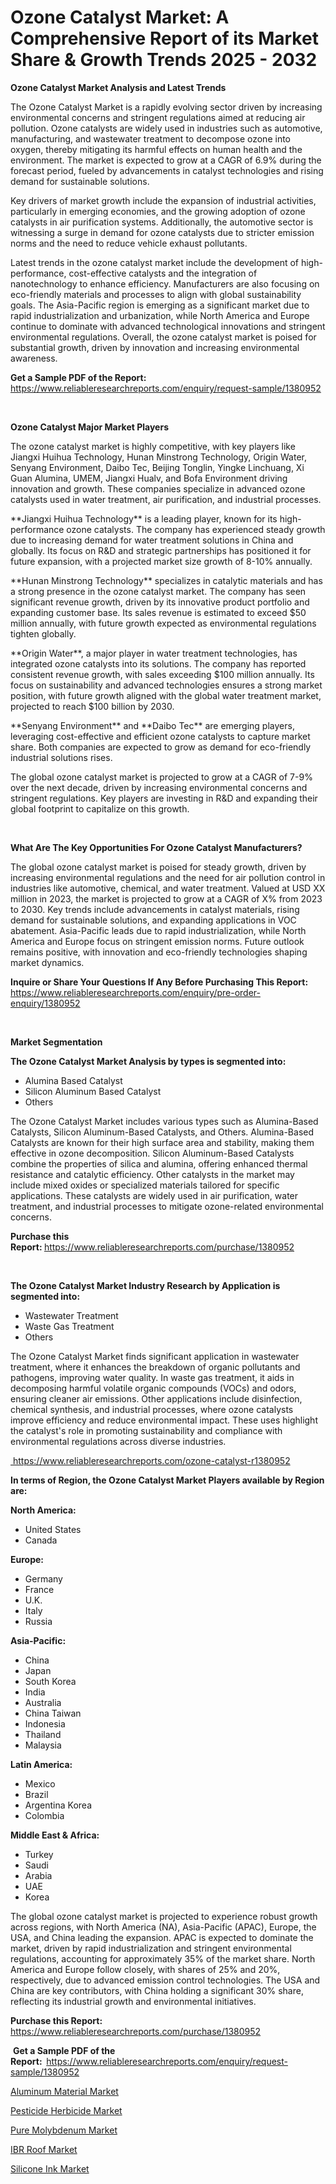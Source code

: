 <p><h1>Ozone Catalyst Market: A Comprehensive Report of its Market Share & Growth Trends 2025 - 2032</h1></p><p><strong>Ozone Catalyst Market Analysis and Latest Trends</strong></p>
<p><p>The Ozone Catalyst Market is a rapidly evolving sector driven by increasing environmental concerns and stringent regulations aimed at reducing air pollution. Ozone catalysts are widely used in industries such as automotive, manufacturing, and wastewater treatment to decompose ozone into oxygen, thereby mitigating its harmful effects on human health and the environment. The market is expected to grow at a CAGR of 6.9% during the forecast period, fueled by advancements in catalyst technologies and rising demand for sustainable solutions.</p><p>Key drivers of market growth include the expansion of industrial activities, particularly in emerging economies, and the growing adoption of ozone catalysts in air purification systems. Additionally, the automotive sector is witnessing a surge in demand for ozone catalysts due to stricter emission norms and the need to reduce vehicle exhaust pollutants.</p><p>Latest trends in the ozone catalyst market include the development of high-performance, cost-effective catalysts and the integration of nanotechnology to enhance efficiency. Manufacturers are also focusing on eco-friendly materials and processes to align with global sustainability goals. The Asia-Pacific region is emerging as a significant market due to rapid industrialization and urbanization, while North America and Europe continue to dominate with advanced technological innovations and stringent environmental regulations. Overall, the ozone catalyst market is poised for substantial growth, driven by innovation and increasing environmental awareness.</p></p>
<p><strong>Get a Sample PDF of the Report:&nbsp;</strong> <a href="https://www.reliableresearchreports.com/enquiry/request-sample/1380952?utm_campaign=38&utm_medium=2&utm_source=Github&utm_content=ia&utm_term=26012025&utm_id=ozone-catalyst">https://www.reliableresearchreports.com/enquiry/request-sample/1380952</a></p>
<p>&nbsp;</p>
<p><strong>Ozone Catalyst Major Market Players</strong></p>
<p><p>The ozone catalyst market is highly competitive, with key players like Jiangxi Huihua Technology, Hunan Minstrong Technology, Origin Water, Senyang Environment, Daibo Tec, Beijing Tonglin, Yingke Linchuang, Xi Guan Alumina, UMEM, Jiangxi Hualv, and Bofa Environment driving innovation and growth. These companies specialize in advanced ozone catalysts used in water treatment, air purification, and industrial processes.</p><p>**Jiangxi Huihua Technology** is a leading player, known for its high-performance ozone catalysts. The company has experienced steady growth due to increasing demand for water treatment solutions in China and globally. Its focus on R&D and strategic partnerships has positioned it for future expansion, with a projected market size growth of 8-10% annually.</p><p>**Hunan Minstrong Technology** specializes in catalytic materials and has a strong presence in the ozone catalyst market. The company has seen significant revenue growth, driven by its innovative product portfolio and expanding customer base. Its sales revenue is estimated to exceed $50 million annually, with future growth expected as environmental regulations tighten globally.</p><p>**Origin Water**, a major player in water treatment technologies, has integrated ozone catalysts into its solutions. The company has reported consistent revenue growth, with sales exceeding $100 million annually. Its focus on sustainability and advanced technologies ensures a strong market position, with future growth aligned with the global water treatment market, projected to reach $100 billion by 2030.</p><p>**Senyang Environment** and **Daibo Tec** are emerging players, leveraging cost-effective and efficient ozone catalysts to capture market share. Both companies are expected to grow as demand for eco-friendly industrial solutions rises.</p><p>The global ozone catalyst market is projected to grow at a CAGR of 7-9% over the next decade, driven by increasing environmental concerns and stringent regulations. Key players are investing in R&D and expanding their global footprint to capitalize on this growth.</p></p>
<p>&nbsp;</p>
<p><strong>What Are The Key Opportunities For Ozone Catalyst Manufacturers?</strong></p>
<p><p>The global ozone catalyst market is poised for steady growth, driven by increasing environmental regulations and the need for air pollution control in industries like automotive, chemical, and water treatment. Valued at USD XX million in 2023, the market is projected to grow at a CAGR of X% from 2023 to 2030. Key trends include advancements in catalyst materials, rising demand for sustainable solutions, and expanding applications in VOC abatement. Asia-Pacific leads due to rapid industrialization, while North America and Europe focus on stringent emission norms. Future outlook remains positive, with innovation and eco-friendly technologies shaping market dynamics.</p></p>
<p><strong>Inquire or Share Your Questions If Any Before Purchasing This Report:</strong> <a href="https://www.reliableresearchreports.com/enquiry/pre-order-enquiry/1380952?utm_campaign=38&utm_medium=2&utm_source=Github&utm_content=ia&utm_term=26012025&utm_id=ozone-catalyst">https://www.reliableresearchreports.com/enquiry/pre-order-enquiry/1380952</a></p>
<p>&nbsp;</p>
<p><strong>Market Segmentation</strong></p>
<p><strong>The Ozone Catalyst Market Analysis by types is segmented into:</strong></p>
<p><ul><li>Alumina Based Catalyst</li><li>Silicon Aluminum Based Catalyst</li><li>Others</li></ul></p>
<p><p>The Ozone Catalyst Market includes various types such as Alumina-Based Catalysts, Silicon Aluminum-Based Catalysts, and Others. Alumina-Based Catalysts are known for their high surface area and stability, making them effective in ozone decomposition. Silicon Aluminum-Based Catalysts combine the properties of silica and alumina, offering enhanced thermal resistance and catalytic efficiency. Other catalysts in the market may include mixed oxides or specialized materials tailored for specific applications. These catalysts are widely used in air purification, water treatment, and industrial processes to mitigate ozone-related environmental concerns.</p></p>
<p><strong>Purchase this Report:&nbsp;</strong><a href="https://www.reliableresearchreports.com/purchase/1380952?utm_campaign=38&utm_medium=2&utm_source=Github&utm_content=ia&utm_term=26012025&utm_id=ozone-catalyst">https://www.reliableresearchreports.com/purchase/1380952</a></p>
<p>&nbsp;</p>
<p><strong>The Ozone Catalyst Market Industry Research by Application is segmented into:</strong></p>
<p><ul><li>Wastewater Treatment</li><li>Waste Gas Treatment</li><li>Others</li></ul></p>
<p><p>The Ozone Catalyst Market finds significant application in wastewater treatment, where it enhances the breakdown of organic pollutants and pathogens, improving water quality. In waste gas treatment, it aids in decomposing harmful volatile organic compounds (VOCs) and odors, ensuring cleaner air emissions. Other applications include disinfection, chemical synthesis, and industrial processes, where ozone catalysts improve efficiency and reduce environmental impact. These uses highlight the catalyst's role in promoting sustainability and compliance with environmental regulations across diverse industries.</p></p>
<p><a href="https://www.reliableresearchreports.com/ozone-catalyst-r1380952?utm_campaign=38&utm_medium=2&utm_source=Github&utm_content=ia&utm_term=26012025&utm_id=ozone-catalyst">&nbsp;https://www.reliableresearchreports.com/ozone-catalyst-r1380952</a></p>
<p><strong>In terms of Region, the Ozone Catalyst Market Players available by Region are:</strong></p>
<p>
    <p> <strong> North America: </strong>
        <ul>
            <li>United States</li>
            <li>Canada</li>
        </ul>
        </p> 
    <p> <strong> Europe: </strong>
        <ul>
            <li>Germany</li>
            <li>France</li>
            <li>U.K.</li>
            <li>Italy</li>
            <li>Russia</li>
        </ul>
        </p> 
    <p> <strong> Asia-Pacific: </strong>
        <ul>
            <li>China</li>
            <li>Japan</li>
            <li>South Korea</li>
            <li>India</li>
            <li>Australia</li>
            <li>China Taiwan</li>
            <li>Indonesia</li>
            <li>Thailand</li>
            <li>Malaysia</li>
        </ul>
        </p> 
    <p> <strong> Latin America: </strong>
        <ul>
            <li>Mexico</li>
            <li>Brazil</li>
            <li>Argentina Korea</li>
            <li>Colombia</li>
        </ul>
        </p> 
    <p> <strong> Middle East & Africa: </strong>
        <ul>
            <li>Turkey</li>
            <li>Saudi</li>
            <li>Arabia</li>
            <li>UAE</li>
            <li>Korea</li>
        </ul>
    </p>
    </p>
<p><p>The global ozone catalyst market is projected to experience robust growth across regions, with North America (NA), Asia-Pacific (APAC), Europe, the USA, and China leading the expansion. APAC is expected to dominate the market, driven by rapid industrialization and stringent environmental regulations, accounting for approximately 35% of the market share. North America and Europe follow closely, with shares of 25% and 20%, respectively, due to advanced emission control technologies. The USA and China are key contributors, with China holding a significant 30% share, reflecting its industrial growth and environmental initiatives.</p></p>
<p><strong>Purchase this Report: </strong><a href="https://www.reliableresearchreports.com/purchase/1380952?utm_campaign=38&utm_medium=2&utm_source=Github&utm_content=ia&utm_term=26012025&utm_id=ozone-catalyst">https://www.reliableresearchreports.com/purchase/1380952</a></p>
<p>&nbsp;<strong>Get a Sample PDF of the Report:&nbsp;&nbsp;</strong><a href="https://www.reliableresearchreports.com/enquiry/request-sample/1380952?utm_campaign=38&utm_medium=2&utm_source=Github&utm_content=ia&utm_term=26012025&utm_id=ozone-catalyst">https://www.reliableresearchreports.com/enquiry/request-sample/1380952</a></p>
<p><strong></strong></p>
<p><p><a href="https://github.com/akaalahk/Market-Research-Report-List-1/blob/main/aluminum-material-market.md?utm_campaign=38&utm_medium=2&utm_source=Github&utm_content=ia&utm_term=26012025&utm_id=ozone-catalyst">Aluminum Material Market</a></p><p><a href="https://github.com/penglatilles/Market-Research-Report-List-1/blob/main/pesticide-herbicide-market.md?utm_campaign=38&utm_medium=2&utm_source=Github&utm_content=ia&utm_term=26012025&utm_id=ozone-catalyst">Pesticide Herbicide Market</a></p><p><a href="https://github.com/biomochaben4/Market-Research-Report-List-1/blob/main/pure-molybdenum-market.md?utm_campaign=38&utm_medium=2&utm_source=Github&utm_content=ia&utm_term=26012025&utm_id=ozone-catalyst">Pure Molybdenum Market</a></p><p><a href="https://github.com/agdonthisa/Market-Research-Report-List-1/blob/main/ibr-roof-market.md?utm_campaign=38&utm_medium=2&utm_source=Github&utm_content=ia&utm_term=26012025&utm_id=ozone-catalyst">IBR Roof Market</a></p><p><a href="https://github.com/jawelling7979/Market-Research-Report-List-1/blob/main/silicone-ink-market.md?utm_campaign=38&utm_medium=2&utm_source=Github&utm_content=ia&utm_term=26012025&utm_id=ozone-catalyst">Silicone Ink Market</a></p></p>